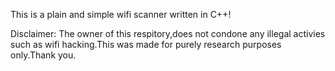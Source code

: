 This is a plain and simple wifi scanner written in C++!

Disclaimer:
The owner of this respitory,does not condone any illegal activies such as wifi hacking.This was made for purely research purposes only.Thank you.
